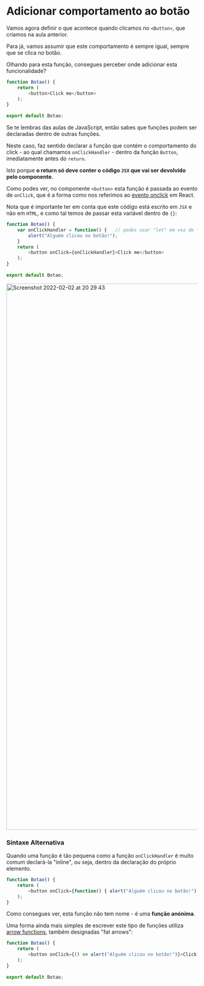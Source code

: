 # Adicionar comportamento ao botão

Vamos agora definir o que acontece quando clicamos no `<Button>`, que criamos na aula anterior.

Para já, vamos assumir que este comportamento é sempre igual, sempre que se clica no botão.

Olhando para esta função, consegues perceber onde adicionar esta funcionalidade?

```javascript
function Botao() {
    return (
        <button>Click me</button>
    );
}
  
export default Botao;
```

Se te lembras das aulas de JavaScript, então sabes que funções podem ser declaradas dentro de outras funções.

Neste caso, faz sentido declarar a função que contém o comportamento do click - ao qual chamamos `onClickHandler` - dentro da função `Button`, imediatamente antes do `return`.

Isto porque **o return só deve conter o código `JSX` que vai ser devolvido pelo componente.**


Como podes ver, no componente `<button>` esta função é passada ao evento de `onClick`, que é a forma como nos referimos ao [evento onclick](https://www.w3schools.com/jsref/event_onclick.asp) em React.

Nota que é importante ter em conta que este código está escrito em `JSX` e não em `HTML`, e como tal temos de passar esta variável dentro de `{}`:

```javascript
function Botao() {
    var onClickHandler = function() {   // podes usar "let" em vez de "var"
        alert("Alguém clicou no botão!");
    }
    return (
        <button onClick={onClickHandler}>Click me</button>
    );
}
  
export default Botao;
```

<img width="1440" alt="Screenshot 2022-02-02 at 20 29 43" src="https://user-images.githubusercontent.com/39055313/152232334-93a7705a-5564-48b9-9b77-8cde83942ccb.png">

### Síntaxe Alternativa

Quando uma função é tão pequena como a função `onClickHandler` é muito comum declará-la "inline", ou seja, dentro da declaração do próprio elemento.

```javascript
function Botao() {
    return (
        <button onClick={function() { alert("Alguém clicou no botão!") } }>Click me</button>
    );
}
```

Como consegues ver, esta função não tem nome - é uma **função anónima**.

Uma forma ainda mais simples de escrever este tipo de funções utiliza [arrow functions](https://developer.mozilla.org/pt-BR/docs/Web/JavaScript/Reference/Functions/Arrow_functions), também designadas "fat arrows":

```javascript
function Botao() {
    return (
        <button onClick={() => alert("Alguém clicou no botão!")}>Click me</button>
    );
}
  
export default Botao;
```
